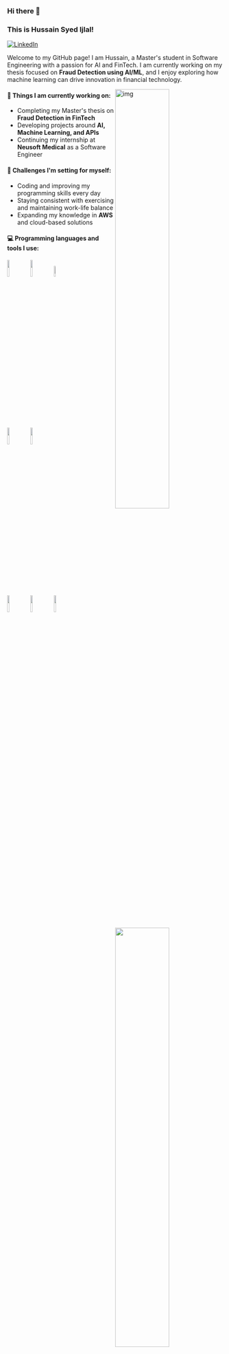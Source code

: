 
### Hi there 👋  
### This is Hussain Syed Ijlal!

[![LinkedIn](https://img.shields.io/badge/-LinkedIn-blue?style=flat&logo=Linkedin&logoColor=white)](https://www.linkedin.com/in/syed-ijlal/)

Welcome to my GitHub page! I am Hussain, a Master's student in Software Engineering with a passion for AI and FinTech. I am currently working on my thesis focused on **Fraud Detection using AI/ML**, and I enjoy exploring how machine learning can drive innovation in financial technology.

<img align="right" alt="img" src="https://your-image-link" width="50%" height="auto" />

#### 🌱 Things I am currently working on: 
- Completing my Master's thesis on **Fraud Detection in FinTech**
- Developing projects around **AI, Machine Learning, and APIs**
- Continuing my internship at **Neusoft Medical** as a Software Engineer

#### :muscle: Challenges I'm setting for myself:
- Coding and improving my programming skills every day
- Staying consistent with exercising and maintaining work-life balance
- Expanding my knowledge in **AWS** and cloud-based solutions

#### :computer: Programming languages and tools I use:
<p><img width="50%" align="right" src="https://github-readme-stats.vercel.app/api?username=your-username&show_icons=true&hide_border=true" />
<code><img width="10%" src="https://www.vectorlogo.zone/logos/java/java-ar21.svg"></code>
<code><img width="10%" src="https://www.vectorlogo.zone/logos/python/python-ar21.svg"></code>
<code><img width="8%" src="https://www.vectorlogo.zone/logos/cplusplus/cplusplus-ar21.svg"></code>
<br />
<code><img width="10%" src="https://www.vectorlogo.zone/logos/mysql/mysql-ar21.svg"></code>
<code><img width="10%" src="https://www.vectorlogo.zone/logos/mongodb/mongodb-ar21.svg"></code>
<br />
<code><img width="10%" src="https://www.vectorlogo.zone/logos/aws/aws-ar21.svg"></code>
<code><img width="10%" src="https://www.vectorlogo.zone/logos/docker/docker-ar21.svg"></code>
<code><img width="10%" src="https://www.vectorlogo.zone/logos/git-scm/git-scm-ar21.svg"></code>
</p>

